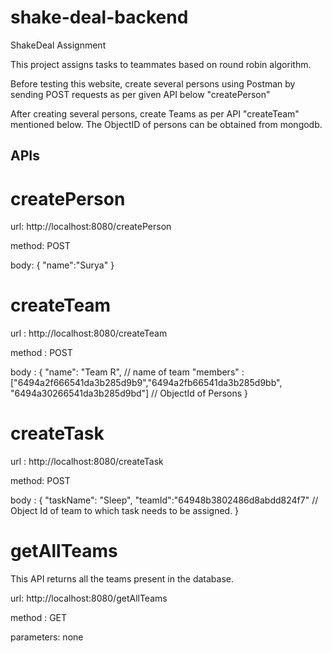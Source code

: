 # shake-deal-backend
ShakeDeal Assignment

This project assigns tasks to teammates based on round robin algorithm.

Before testing this website, create several persons using Postman by sending POST requests as per given API below "createPerson"

After creating several persons, create Teams as per API "createTeam" mentioned below. The ObjectID of persons can be obtained from mongodb.

## APIs

# createPerson
url: http://localhost:8080/createPerson

method: POST

body: {
    "name":"Surya"
}

# createTeam
url : http://localhost:8080/createTeam

method : POST 

body : {
    "name": "Team R", // name of team
    "members" : ["6494a2f666541da3b285d9b9","6494a2fb66541da3b285d9bb", "6494a30266541da3b285d9bd"] // ObjectId of Persons
}

# createTask
url : http://localhost:8080/createTask

method: POST

body : {
    "taskName": "Sleep", 
    "teamId":"64948b3802486d8abdd824f7" // Object Id of team to which task needs to be assigned.
}

# getAllTeams
This API returns all the teams present in the database. 

url: http://localhost:8080/getAllTeams

method : GET

parameters: none

